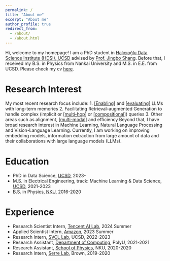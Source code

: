 ```yaml
---
permalink: /
title: "About me"
excerpt: "About me"
author_profile: true
redirect_from: 
  - /about/
  - /about.html
---
```


Hi, welcome to my homepage! I am a PhD student in [Halıcıoğlu Data Science Institute (HDSI), UCSD](https://www.ece.ucsd.edu/) advised by [Prof. Jingbo Shang](https://shangjingbo1226.github.io/). Before that, I received my B.S. in Physics from Nankai University and M.S. in E.E. from UCSD. Please check my cv [here](https://zhang-yu-wei.github.io/files/cv.pdf).

Research Interest
======

My most recent research focus include:
    1. [[Enabling]](https://arxiv.org/abs/2402.04624) and [[evaluating]](https://arxiv.org/pdf/2410.10813.pdf) LLMs with long-term memories
    2. Facilitating Retrieval-augmented Generation to handle complex (implicit or [[multi-hop]](https://arxiv.org/abs/2405.14831) or [[compositional]](https://arxiv.org/abs/2406.14739)) queries
    3. Other areas such as alignment, [[multi-modal]](https://arxiv.org/pdf/2303.05068.pdf) and efficiency
Beyond that, I have broad research interest in Machine Learning, Natural Language Processing and Vision-Language Learning. Currently, I am working on improving embedding models, information extraction from large amount of data and their collaborations with large language models (LLMs).

Education
======
* PhD in Data Science, [UCSD](https://ucsd.edu/), 2023-
* M.S. in Electrical Engineering, track: Machine Learning & Data Science, [UCSD](https://ucsd.edu/), 2021-2023
* B.S. in Physics, [NKU](https://en.nankai.edu.cn/), 2016-2020

Experience
======
* Research Scientist Intern, [Tencent AI Lab](), 2024 Summer
* Applied Scientist Intern, [Amazon](), 2023 Summer
* Research Intern, [SVCL Lab](http://www.svcl.ucsd.edu/), UCSD, 2022-2023
* Research Assistant, [Department of Computing](https://www.polyu.edu.hk/comp/), PolyU, 2021-2021
* Research Assistant, [School of Physics](https://physics.nankai.edu.cn/wlxyen/main.htm), NKU, 2020-2020
* Research Intern, [Serre Lab](https://serre-lab.clps.brown.edu/), Brown, 2019-2020
